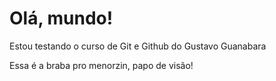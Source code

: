 # Olá, mundo!

Estou testando o curso de Git e Github do Gustavo Guanabara

Essa é a braba pro menorzin, papo de visão!
